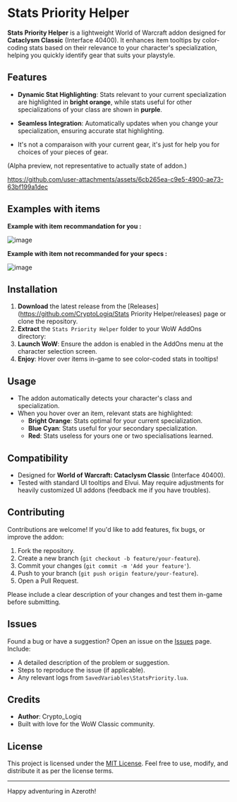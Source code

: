 # Stats Priority Helper

**Stats Priority Helper** is a lightweight World of Warcraft addon designed for **Cataclysm Classic** (Interface 40400). It enhances item tooltips by color-coding stats based on their relevance to your character's specialization, helping you quickly identify gear that suits your playstyle.

## Features

- **Dynamic Stat Highlighting**: Stats relevant to your current specialization are highlighted in **bright orange**, while stats useful for other specializations of your class are shown in **purple**.
- **Seamless Integration**: Automatically updates when you change your specialization, ensuring accurate stat highlighting.

- It's not a comparaison with your current gear, it's just for help you for choices of your pieces of gear.

(Alpha preview, not representative to actually state of addon.)

https://github.com/user-attachments/assets/6cb265ea-c9e5-4900-ae73-63bf199a1dec

## Examples with items

__Example with item recommandation for you :__

![image](https://github.com/user-attachments/assets/9de8c9db-c268-443b-8840-427e53df223f)


__Example with item not recommanded for your specs :__

![image](https://github.com/user-attachments/assets/172b73a7-b243-454b-87b9-27bc98ce6d69)

## Installation

1. **Download** the latest release from the [Releases](https://github.com/CryptoLogiq/Stats Priority Helper/releases) page or clone the repository.
2. **Extract** the `Stats Priority Helper` folder to your WoW AddOns directory:
3. **Launch WoW**: Ensure the addon is enabled in the AddOns menu at the character selection screen.
4. **Enjoy**: Hover over items in-game to see color-coded stats in tooltips!

## Usage

- The addon automatically detects your character's class and specialization.
- When you hover over an item, relevant stats are highlighted:
  - **Bright Orange**: Stats optimal for your current specialization.
  - **Blue Cyan**: Stats useful for your secondary specialization.
  - **Red**: Stats useless for yours one or two specialisations learned.

## Compatibility

- Designed for **World of Warcraft: Cataclysm Classic** (Interface 40400).
- Tested with standard UI tooltips and Elvui. May require adjustments for heavily customized UI addons (feedback me if you have troubles).

## Contributing

Contributions are welcome! If you'd like to add features, fix bugs, or improve the addon:

1. Fork the repository.
2. Create a new branch (`git checkout -b feature/your-feature`).
3. Commit your changes (`git commit -m 'Add your feature'`).
4. Push to your branch (`git push origin feature/your-feature`).
5. Open a Pull Request.

Please include a clear description of your changes and test them in-game before submitting.

## Issues

Found a bug or have a suggestion? Open an issue on the [Issues](https://github.com/CryptoLogiq/Stats-Priority-Helper/issues) page. Include:
- A detailed description of the problem or suggestion.
- Steps to reproduce the issue (if applicable).
- Any relevant logs from `SavedVariables\StatsPriority.lua`.

## Credits

- **Author**: Crypto_Logiq
- Built with love for the WoW Classic community.

## License

This project is licensed under the [MIT License](LICENSE). Feel free to use, modify, and distribute it as per the license terms.

---

Happy adventuring in Azeroth!
